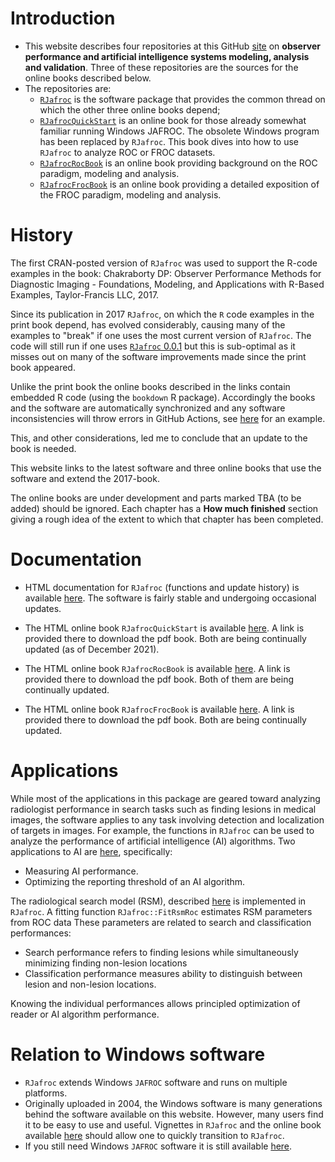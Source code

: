 # Introduction

* This website describes four repositories at this GitHub [site](https://github.com/dpc10ster) on **observer performance and artificial intelligence systems modeling, analysis and validation**. Three of these repositories are the sources for the online books described below.
* The repositories are:
    + [`RJafroc`](https://dpc10ster.github.io/RJafroc/) is the software package that provides the common thread on which the other three online books depend; 
    + [`RJafrocQuickStart`](https://dpc10ster.github.io/RJafrocQuickStart) is an online book for those already somewhat familiar running Windows JAFROC. The obsolete Windows program has been replaced by `RJafroc`. This book dives into how to use `RJafroc` to analyze ROC or FROC datasets.
    + [`RJafrocRocBook`](https://dpc10ster.github.io/RJafrocRocBook) is an online book providing background on the ROC paradigm, modeling and analysis.  
    + [`RJafrocFrocBook`](https://dpc10ster.github.io/RJafrocFrocBook/) is an online book providing a detailed exposition of the FROC paradigm, modeling and analysis.

# History

The first CRAN-posted version of `RJafroc` was used to support the R-code examples in the book: Chakraborty DP: Observer Performance Methods for Diagnostic Imaging - Foundations, Modeling, and Applications with R-Based Examples, Taylor-Francis LLC, 2017. 

Since its publication in 2017 `RJafroc`, on which the `R` code examples in the print book depend, has evolved considerably, causing many of the examples to "break" if one uses the most current version of `RJafroc`. The code will still run if one uses [`RJafroc` 0.0.1](https://cran.r-project.org/src/contrib/Archive/RJafroc/) but this is sub-optimal as it misses out on many of the software improvements made since the print book appeared.

Unlike the print book the online books described in the links contain embedded R code (using the `bookdown` R package). Accordingly the books and the software are automatically synchronized and any software inconsistencies will throw errors in GitHub Actions, see [here](https://github.com/dpc10ster/RJafrocFrocBook/actions) for an example. 

This, and other considerations, led me to conclude that an update to the book is needed. 

This website links to the latest software and three online books that use the software and extend the 2017-book. 

The online books are under development and parts marked TBA (to be added) should be ignored. Each chapter has a **How much finished** section giving a rough idea of the extent to which that chapter has been completed.


# Documentation

* HTML documentation for `RJafroc` (functions and update history) is available [here](https://dpc10ster.github.io/RJafroc/). The software is fairly stable and undergoing occasional updates. 

* The HTML online book `RJafrocQuickStart` is available [here](https://dpc10ster.github.io/RJafrocQuickStart/). A link is provided there to download the pdf book. Both are being continually updated (as of December 2021).  

* The HTML online book `RJafrocRocBook` is available [here](https://dpc10ster.github.io/RJafrocRocBook/). A link is provided there to download the pdf book. Both of them are being continually updated.  

* The HTML online book `RJafrocFrocBook` is available [here](https://dpc10ster.github.io/RJafrocFrocBook/). A link is provided there to download the pdf book. Both are being continually updated.  


# Applications

While most of the applications in this package are geared toward analyzing radiologist performance in search tasks such as finding lesions in medical images, the software applies to any task involving detection and localization of targets in images. For example, the functions in `RJafroc` can be used to analyze the performance of artificial intelligence (AI) algorithms. Two applications to AI are [here](https://dpc10ster.github.io/RJafrocFrocBook/), specifically:

* Measuring AI performance.
* Optimizing the reporting threshold of an AI algorithm.

The radiological search model (RSM), described [here](https://dpc10ster.github.io/RJafrocFrocBook/) is implemented in `RJafroc`. A fitting function `RJafroc::FitRsmRoc` estimates RSM parameters from ROC data These parameters are related to search and classification performances: 

* Search performance refers to finding lesions while simultaneously minimizing finding non-lesion locations 
* Classification performance measures ability to distinguish between lesion and non-lesion locations. 

Knowing the individual performances allows principled optimization of reader or AI algorithm performance.

# Relation to Windows software

* `RJafroc` extends Windows `JAFROC` software and runs on multiple platforms.
* Originally uploaded in 2004, the Windows software is many generations behind the software available on this website. However, many users find it to be easy to use and useful. Vignettes in `RJafroc` and the online book available [here](https://dpc10ster.github.io/RJafrocQuickStart/) should allow one to quickly transition to `RJafroc`.
* If you still need Windows `JAFROC` software it is still available [here](https://github.com/dpc10ster/WindowsJafroc).


